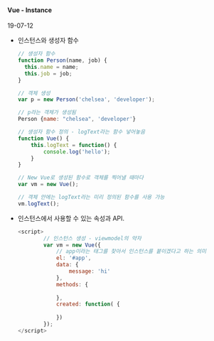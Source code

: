 #### Vue - Instance

19-07-12



* 인스턴스와 생성자 함수

  ```javascript
  // 생성자 함수
  function Person(name, job) {
  	this.name = name;
  	this.job = job;
  }
  
  // 객체 생성
  var p = new Person('chelsea', 'developer');
  
  // p라는 객체가 생성됨
  Person {name: "chelsea", 'developer'}
  ```



  ```javascript
  // 생성자 함수 정의 - logText라는 함수 넣어놓음
  function Vue() {
      this.logText = function() {
          console.log('hello');
      }
  }
  
  // New Vue로 생성된 함수로 객체를 찍어낼 때마다
  var vm = new Vue();
  
  // 객체 안에는 logText라는 미리 정의된 함수를 사용 가능
  vm.logText();
  ```

* 인스턴스에서 사용할 수 있는 속성과 API.

  ```javascript	
  <script>
          // 인스턴스 생성 - viewmodel의 약자
          var vm = new Vue({
              // app이라는 태그를 찾아서 인스턴스를 붙이겠다고 하는 의미
              el: '#app',
              data: {
                  message: 'hi'
              },
              methods: {
                  
              },
              created: function( {
                  
              })
          });
  </script>
  ```

